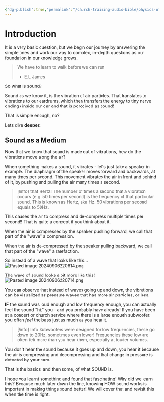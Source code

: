 ```yaml
---
{"dg-publish":true,"permalink":"/church-training-audio-bible/physics-of-sound/what-is-sound/"}
---
```


# Introduction

It is a very basic question, but we begin our journey by answering the simple ones and work our way to complex, in-depth questions as our foundation in our knowledge grows.

> We have to learn to walk before we can run
> - E.L James

So what is sound? 

Sound as we know it, is the vibration of air particles. That translates to vibrations to our eardrums, which then transfers the energy to tiny nerve endings inside our ear and that is perceived as sound!

That is simple enough, no?


Lets dive **deeper.** 

## Sound as a Medium
Now that we know that sound is made out of vibrations, how do the vibrations move along the air?

When something makes a sound, it vibrates - let's just take a speaker in example.
The diaphragm of the speaker moves forward and backwards, at many times per second. This movement vibrates the air in front and behind of it, by pushing and pulling the air many times a second.

> [!info] that Hertz!
> The number of times a second that a vibration occurs (e.g. 50 times per second) is the frequency of that particular sound. This is known as Hertz, aka Hz. 50 vibrations per second equals to 50Hz.

This causes the air to compress and de-compress multiple times per second!! That is quite a concept if you think about it.

When the air is compressed by the speaker pushing forward, we call that part of the "wave" a compression.

When the air is de-compressed by the speaker pulling backward, we call that part of the "wave" a rarefaction.

So instead of a wave that looks like this...
![Pasted image 20240906220614.png](/img/user/References/Pasted%20image%2020240906220614.png)

The wave of sound looks a bit more like this!
![Pasted image 20240906220714.png](/img/user/References/Pasted%20image%2020240906220714.png)

You can observe that instead of waves going up and down, the vibrations can be visualized as pressure waves that has more air particles, or less.


**IF** the sound was loud enough and low frequency enough, you can actually feel the sound "hit" you - and you probably have already! If you have been at a concert or church service where there is a large enough subwoofer, you often *feel* the bass just as much as you hear it. 


> [!info] Info
> Subwoofers were designed for low frequencies, these go down to 20Hz, sometimes even lower!
> Frequencies these low are often felt more than you hear them, especially at louder volumes.

You don't hear the sound because it goes up and down, you hear it because the air is compressing and decompressing and that change in pressure is detected by your ears.

That is the basics, and then some, of what SOUND is.

I hope you learnt something and found that fascinating! Why did we learn this? Because much later down the line, knowing HOW sound works is important in making things sound better! We will cover that and revisit this when the time is right.